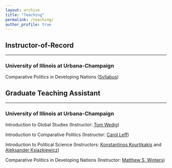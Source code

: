 ```yaml
---
layout: archive
title: "Teaching"
permalink: /teaching/
author_profile: true
---
```

## Instructor-of-Record
------
### University of Illinois at Urbana-Champaign
Comparative Politics in Developing Nations 
([Syllabus](/files/PS241Syllabus.pdf))

## Graduate Teaching Assistant
------
### University of Illinois at Urbana-Champaign 
Introduction to Global Studies (Instructor: [Tom Wedig](https://globalstudies.illinois.edu/directory/profile/twedig))

Introduction to Comparative Politics (Instructor: [Carol Leff](https://pol.illinois.edu/directory/profile/leffc))

Introduction to Political Science (Instructors: [Konstantinos Kourtikakis](https://pol.illinois.edu/directory/profile/kkourtik) and [Aleksander Ksiazkiewicz](https://pol.illinois.edu/directory/profile/aleksks))

Comparative Politics in Developing Nations (Instructor: [Matthew S. Winters](https://pol.illinois.edu/directory/profile/mwinters))

